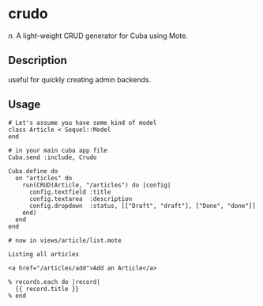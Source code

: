 # crudo

_n._ A light-weight CRUD generator for Cuba using Mote.

## Description

useful for quickly creating admin backends.

## Usage

    # Let's assume you have some kind of model
    class Article < Sequel::Model
    end

    # in your main cuba app file
    Cuba.send :include, Crudo

    Cuba.define do
      on "articles" do
        run(CRUD(Article, "/articles") do |config|
          config.textfield :title
          config.textarea  :description
          config.dropdown  :status, [["Draft", "draft"], ["Done", "done"]]
        end)
      end
    end
  
    # now in views/article/list.mote
  
    Listing all articles
  
    <a href="/articles/add">Add an Article</a>

    % records.each do |record|
      {{ record.title }}
    % end


